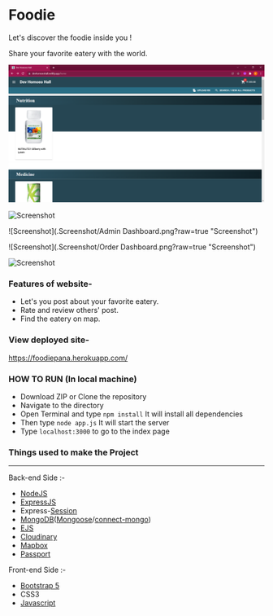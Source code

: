 # Foodie
Let's discover the foodie inside you !

Share your favorite eatery with the world. 




![Screenshot](./Screenshot/home.png?raw=true "Screenshot")

![Screenshot](.Screenshot/home1.png?raw=true "Screenshot")

![Screenshot](.Screenshot/Admin Dashboard.png?raw=true "Screenshot")

![Screenshot](.Screenshot/Order Dashboard.png?raw=true "Screenshot")

![Screenshot](.Screenshot/Rx.png?raw=true "Screenshot")

### Features of website-
- Let's you post about your favorite eatery.
- Rate and review others' post.
- Find the eatery on map.

### View deployed site- 
https://foodiepana.herokuapp.com/


### HOW TO RUN (In local machine)

- Download ZIP or Clone the repository
- Navigate to the directory
- Open Terminal and type `npm install` It will install all dependencies
- Then type `node app.js` It will start the server
- Type `localhost:3000` to go to the index page


### Things used to make the Project
-------------------------------------------------------------------------------------------------------------
Back-end Side :-
- [NodeJS](https://nodejs.org/en/docs/)
- [ExpressJS](https://expressjs.com/en/4x/api.html)
- Express-[Session](https://github.com/expressjs/session)
- [MongoDB](https://www.mongodb.com/)([Mongoose](mongoosejs.com/docs/)/[connect-mongo](https://www.npmjs.com/package/connect-mongo))
- [EJS](http://ejs.co/)
- [Cloudinary](https://cloudinary.com/documentation)
- [Mapbox](https://docs.mapbox.com/)
- [Passport](http://passportjs.org/docs)

Front-end Side :-
- [Bootstrap 5](https://getbootstrap.com/)
- CSS3
- [Javascript](https://www.javascript.com/)
